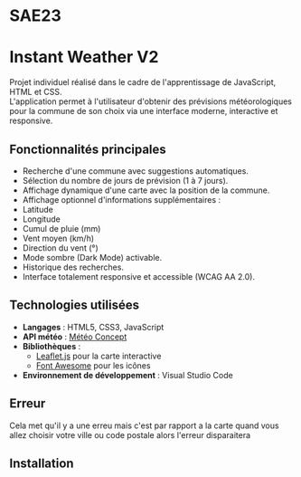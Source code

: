 # SAE23
#  Instant Weather V2

Projet individuel réalisé dans le cadre de l'apprentissage de JavaScript, HTML et CSS.  
L'application permet à l'utilisateur d'obtenir des prévisions météorologiques pour la commune de son choix via une interface moderne, interactive et responsive.

##  Fonctionnalités principales

-  Recherche d'une commune avec suggestions automatiques.
-  Sélection du nombre de jours de prévision (1 à 7 jours).
-  Affichage dynamique d'une carte avec la position de la commune.
-  Affichage optionnel d'informations supplémentaires :
  - Latitude
  - Longitude
  - Cumul de pluie (mm)
  - Vent moyen (km/h)
  - Direction du vent (°)
-  Mode sombre (Dark Mode) activable.
-  Historique des recherches.
-  Interface totalement responsive et accessible (WCAG AA 2.0).

##  Technologies utilisées

- **Langages** : HTML5, CSS3, JavaScript
- **API météo** : [Météo Concept](https://weatherstack.com/)
- **Bibliothèques** :
  - [Leaflet.js](https://leafletjs.com/) pour la carte interactive
  - [Font Awesome](https://fontawesome.com/) pour les icônes
- **Environnement de développement** : Visual Studio Code

## Erreur 
 Cela met qu'il y a une erreu mais c'est par rapport a la carte quand vous allez choisir votre ville ou code postale alors l'erreur disparaitera
## Installation
